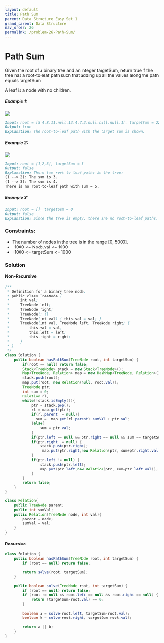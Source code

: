 ```yaml
---
layout: default
title: Path Sum
parent: Data Structure Easy Set 1
grand_parent: Data Structure
nav_order: 26
permalink: /problem-26-Path-Sum/
---
```

# Path Sum
Given the root of a binary tree and an integer targetSum, return true if the tree has a root-to-leaf path such that adding up all the values along the path equals targetSum.

A leaf is a node with no children.

##### Example 1:
![](../../assets/images/ds/pathsum1.jpeg)
```markdown
Input: root = [5,4,8,11,null,13,4,7,2,null,null,null,1], targetSum = 22
Output: true
Explanation: The root-to-leaf path with the target sum is shown.
```
##### Example 2:
![](../../assets/images/ds/pathsum2.jpeg)
```markdown
Input: root = [1,2,3], targetSum = 5
Output: false
Explanation: There two root-to-leaf paths in the tree:
(1 --> 2): The sum is 3.
(1 --> 3): The sum is 4.
There is no root-to-leaf path with sum = 5.
```
##### Example 3:
```markdown
Input: root = [], targetSum = 0
Output: false
Explanation: Since the tree is empty, there are no root-to-leaf paths.
```

### Constraints:
* The number of nodes in the tree is in the range [0, 5000].
* -1000 <= Node.val <= 1000
* -1000 <= targetSum <= 1000

### Solution
#### Non-Recursive 
```java
/**
 * Definition for a binary tree node.
 * public class TreeNode {
 *     int val;
 *     TreeNode left;
 *     TreeNode right;
 *     TreeNode() {}
 *     TreeNode(int val) { this.val = val; }
 *     TreeNode(int val, TreeNode left, TreeNode right) {
 *         this.val = val;
 *         this.left = left;
 *         this.right = right;
 *     }
 * }
 */
class Solution {
    public boolean hasPathSum(TreeNode root, int targetSum) {
        if(root == null) return false;
        Stack<TreeNode> stack = new Stack<TreeNode>();
        Map<TreeNode, Relation> map = new HashMap<TreeNode, Relation>();
        stack.push(root);
        map.put(root, new Relation(null, root.val));
        TreeNode ptr;
        int sum = 0;
        Relation rl;
        while(!stack.isEmpty()){
            ptr = stack.pop();
            rl = map.get(ptr);
            if(rl.parent != null){
              sum =  map.get(rl.parent).sumVal + ptr.val;
            }else{
                sum = ptr.val;
            }
            if(ptr.left == null && ptr.right == null && sum == targetSum) return true;
            if(ptr.right != null) {
                stack.push(ptr.right);
                 map.put(ptr.right,new Relation(ptr, sum+ptr.right.val));
            }
            if(ptr.left != null) {
                stack.push(ptr.left);
                map.put(ptr.left,new Relation(ptr, sum+ptr.left.val));
            }
        }
        return false;
    }
}

class Relation{
    public TreeNode parent;
    public int sumVal;
    public Relation(TreeNode node, int val){
        parent = node;
        sumVal = val;
    }
}
```

#### Recursive
```java
class Solution {
    public boolean hasPathSum(TreeNode root, int targetSum) {
        if (root == null) return false; 
        
        return solve(root, targetSum);
    }
    
    public boolean solve(TreeNode root, int targetSum) { 
        if (root == null) return false;
        if (root != null && root.left == null && root.right == null) { 
            return (targetSum-root.val) == 0; 
        }
        
        boolean a = solve(root.left, targetSum-root.val);
        boolean b = solve(root.right, targetSum-root.val);
        
        return a || b; 
    }
}
```

